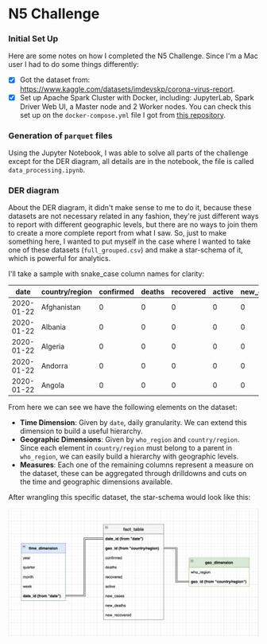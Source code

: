 # N5 Challenge

### Initial Set Up

Here are some notes on how I completed the N5 Challenge. Since I'm a Mac user I had to do some things differently:


- [x] Got the dataset from: https://www.kaggle.com/datasets/imdevskp/corona-virus-report.
- [x] Set up Apache Spark Cluster with Docker, including: JupyterLab, Spark Driver Web UI, a Master node and 2 Worker nodes. You can check this set up on the `docker-compose.yml` file I got from [this repository](https://github.com/cluster-apps-on-docker/spark-standalone-cluster-on-docker).

### Generation of `parquet` files

Using the Jupyter Notebook, I was able to solve all parts of the challenge except for the DER diagram, all details are in the notebook, the file is called `data_processing.ipynb`.

### DER diagram

About the DER diagram, it didn't make sense to me to do it, because these datasets are not necessary related in any fashion, they're just different ways to report with different geographic levels, but there are no ways to join them to create a more complete report from what I saw. So, just to make something here, I wanted to put myself in the case where I wanted to take one of these datasets (`full_grouped.csv`) and make a star-schema of it, which is powerful for analytics.

I'll take a sample with snake_case column names for clarity:

|date      |country/region|confirmed|deaths|recovered|active|new_cases|new_deaths|new_recovered|who_region           |
|----------|--------------|---------|------|---------|------|---------|----------|-------------|---------------------|
|2020-01-22|Afghanistan   |0        |0     |0        |0     |0        |0         |0            |Eastern Mediterranean|
|2020-01-22|Albania       |0        |0     |0        |0     |0        |0         |0            |Europe               |
|2020-01-22|Algeria       |0        |0     |0        |0     |0        |0         |0            |Africa               |
|2020-01-22|Andorra       |0        |0     |0        |0     |0        |0         |0            |Europe               |
|2020-01-22|Angola        |0        |0     |0        |0     |0        |0         |0            |Africa               |

From here we can see we have the following elements on the dataset:

* **Time Dimension**: Given by `date`, daily granularity. We can extend this dimension to build a useful hierarchy.
* **Geographic Dimensions**: Given by `who_region` and `country/region`. Since each element in `country/region` must belong to a parent in `who_region`, we can easily build a hierarchy with geographic levels.
* **Measures**: Each one of the remaining columns represent a measure on the dataset, these can be aggregated through drilldowns and cuts on the time and geographic dimensions available.

After wrangling this specific dataset, the star-schema would look like this:

![Star-schema for the full_grouped dataset](der_diagram.png)
